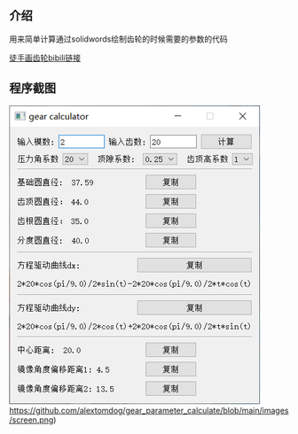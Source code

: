## 介绍

用来简单计算通过solidwords绘制齿轮的时候需要的参数的代码

[徒手画齿轮bibili链接](https://www.bilibili.com/video/BV13Y411o7As/?spm_id_from=333.337.search-card.all.click&vd_source=08f688b9d28c5e990d3122e0ae36becd)

## 程序截图

![截图](https://github.com/alextomdog/gear_parameter_calculate/blob/main/images/screen.png)https://github.com/alextomdog/gear_parameter_calculate/blob/main/images/screen.png)
